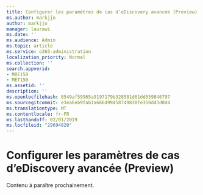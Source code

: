 ```yaml
---
title: Configurer les paramètres de cas d’eDiscovery avancée (Preview)
ms.author: markjjo
author: markjjo
manager: laurawi
ms.date: ''
ms.audience: Admin
ms.topic: article
ms.service: o365-administration
localization_priority: Normal
ms.collection: ''
search.appverid:
- MOE150
- MET150
ms.assetid: ''
description: ''
ms.openlocfilehash: 8549af59965a9197179b328581d61dd559846797
ms.sourcegitcommit: e3ea6eb9fab1a66b499458749838fe350d43d0d4
ms.translationtype: MT
ms.contentlocale: fr-FR
ms.lasthandoff: 02/01/2019
ms.locfileid: "29694820"
---
```

# <a name="configure-case-settings-in-advanced-ediscovery-preview"></a>Configurer les paramètres de cas d’eDiscovery avancée (Preview)

Contenu à paraître prochainement.